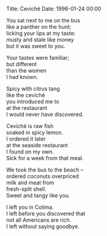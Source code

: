 Title: Ceviché
Date: 1996-01-24 00:00

You sat next to me on the bus  
like a panther on the hunt;  
licking your lips at my taste:  
musty and stale like money  
but it was sweet to you.

Your tastes were familiar;  
but different  
than the women  
I had known.

Spicy with citrus tang  
like the ceviché  
you introduced me to  
at the restaurant  
I would never have discovered.

Ceviché is raw fish  
soaked in spicy lemon.  
I ordered it later  
at the seaside restaurant  
I found on my own.  
Sick for a week from that meal.

We took the bus to the beach –  
ordered coconuts overpriced  
milk and meat from  
fresh-split shell.  
Sweet and tangy like you.

I left you in Colima.  
I left before you discovered that  
not all Americans are rich.  
I left without saying goodbye.

